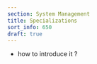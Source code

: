 ```yaml
---
section: System Management
title: Specializations
sort_info: 650
draft: true
---
```


 * how to introduce it ?


